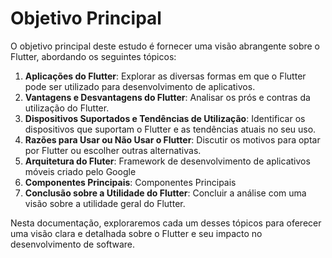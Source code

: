 # Objetivo Principal

O objetivo principal deste estudo é fornecer uma visão abrangente sobre o Flutter, abordando os seguintes tópicos:

1. **Aplicações do Flutter**: Explorar as diversas formas em que o Flutter pode ser utilizado para desenvolvimento de aplicativos.
2. **Vantagens e Desvantagens do Flutter**: Analisar os prós e contras da utilização do Flutter.
3. **Dispositivos Suportados e Tendências de Utilização**: Identificar os dispositivos que suportam o Flutter e as tendências atuais no seu uso.
4. **Razões para Usar ou Não Usar o Flutter**: Discutir os motivos para optar por Flutter ou escolher outras alternativas.
5. **Arquitetura do Fluter**: Framework de desenvolvimento de aplicativos móveis criado pelo Google 
6. **Componentes Principais**: Componentes Principais
7. **Conclusão sobre a Utilidade do Flutter**: Concluir a análise com uma visão sobre a utilidade geral do Flutter.

Nesta documentação, exploraremos cada um desses tópicos para oferecer uma visão clara e detalhada sobre o Flutter e seu impacto no desenvolvimento de software.

